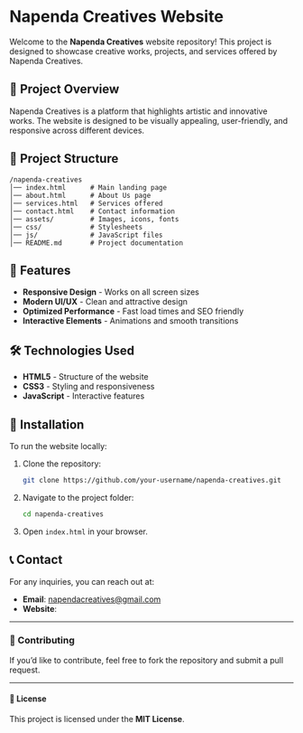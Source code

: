 # Napenda Creatives Website

Welcome to the **Napenda Creatives** website repository! This project is designed to showcase creative works, projects, and services offered by Napenda Creatives.

## 🚀 Project Overview
Napenda Creatives is a platform that highlights artistic and innovative works. The website is designed to be visually appealing, user-friendly, and responsive across different devices.

## 📂 Project Structure
```
/napenda-creatives
│── index.html      # Main landing page
│── about.html      # About Us page
│── services.html   # Services offered
│── contact.html    # Contact information
│── assets/         # Images, icons, fonts
│── css/            # Stylesheets
│── js/             # JavaScript files
│── README.md       # Project documentation
```

## 🌟 Features
- **Responsive Design** - Works on all screen sizes
- **Modern UI/UX** - Clean and attractive design
- **Optimized Performance** - Fast load times and SEO friendly
- **Interactive Elements** - Animations and smooth transitions

## 🛠️ Technologies Used
- **HTML5** - Structure of the website
- **CSS3** - Styling and responsiveness
- **JavaScript** - Interactive features


## 📌 Installation
To run the website locally:
1. Clone the repository:
   ```bash
   git clone https://github.com/your-username/napenda-creatives.git
   ```
2. Navigate to the project folder:
   ```bash
   cd napenda-creatives
   ```
3. Open `index.html` in your browser.

## 📞 Contact
For any inquiries, you can reach out at:
- **Email**: napendacreatives@gmail.com
- **Website**: 

---
### 🌟 Contributing
If you’d like to contribute, feel free to fork the repository and submit a pull request.

---
#### 📜 License
This project is licensed under the **MIT License**.
